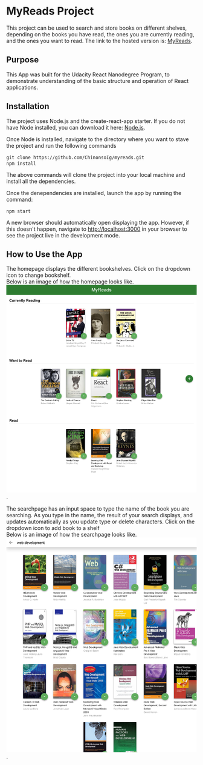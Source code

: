 # MyReads Project
This project can be used to search and store books on different shelves, depending on the books you have read, the ones you are currently reading, and the ones you want to read. 
The link to the hosted version is: [MyReads](https://chinonso-myreads-app.netlify.app).

## Purpose
This App was built for the Udacity React Nanodegree Program, to demonstrate understanding of the basic structure and operation of React applications.

## Installation
The project uses Node.js and the create-react-app starter. If you do not have Node installed, you can download it here: [Node.js](https://nodejs.org/en/download/).

Once Node is installed, navigate to the directory where you want to stave the project and run the following commands
```
git clone https://github.com/ChinonsoIg/myreads.git
npm install
```
The above commands will clone the project into your local machine and install all the dependencies.

Once the denependencies are installed, launch the app by running the command:

```
npm start
```
A new browser should automatically open displaying the app. However, if this doesn't happen, navigate to [http://localhost:3000](http://localhost:3000) in your browser to see the project live in the development mode.

## How to Use the App
The homepage displays the different bookshelves. Click on the dropdown icon to change bookshelf.  
Below is an image of how the homepage looks like.
![Homepage](/src/images/homepage.png).

The searchpage has an input space to type the name of the book you are searching. As you type in the name, the result of your search displays, and updates automatically as you update type or delete characters. Click on the dropdown icon to add book to a shelf\
Below is an image of how the searchpage looks like.
![Searchpage](/src/images/searchpage.png).

